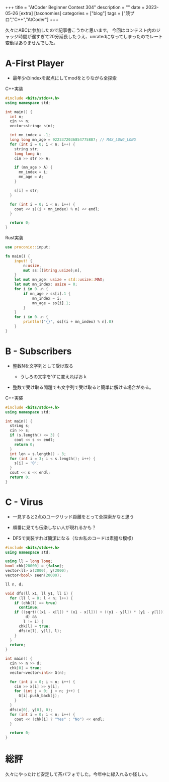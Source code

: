 +++
title = "AtCoder Beginner Contest 304"
description = ""
date = 2023-05-26
[extra]
[taxonomies]
categories = ["blog"]
tags = ["競プロ","C++","AtCoder"]
+++

久々にABCに参加したので記事書こうかと思います。
今回はコンテスト内のジャッジ時間が遅すぎて20分延長したうえ、unratedになってしまったのでレート変動はありませんでした。

# A-First Player
- 最年少のindexを起点にしてmodをとりながら全探索

C++実装
```C++
#include <bits/stdc++.h>
using namespace std;

int main() {
  int n;
  cin >> n;
  vector<string> s(n);

  int mn_index = -1;
  long long mn_age = 9223372036854775807; // MAX_LONG_LONG
  for (int i = 0; i < n; i++) {
    string str;
    long long A;
    cin >> str >> A;

    if (mn_age > A) {
      mn_index = i;
      mn_age = A;
    }

    s[i] = str;
  }

  for (int i = 0; i < n; i++) {
    cout << s[(i + mn_index) % n] << endl;
  }

  return 0;
}
```

Rust実装
```rs
use proconio::input;

fn main() {
    input! {
        n:usize,
        mut ss:[(String,usize);n],
    }
    let mut mn_age: usize = std::usize::MAX;
    let mut mn_index: usize = 0;
    for i in 0..n {
        if mn_age > ss[i].1 {
            mn_index = i;
            mn_age = ss[i].1;
        }
    }
    for i in 0..n {
        println!("{}", ss[(i + mn_index) % n].0)
    }
}
```

# B - Subscribers

- 整数Nを文字列として受け取る
    - うしろの文字を'0'に変えればおｋ

- 整数で受け取る問題でも文字列で受け取ると簡単に解ける場合がある。

C++実装
```c++
#include <bits/stdc++.h>
using namespace std;

int main() {
  string s;
  cin >> s;
  if (s.length() <= 3) {
    cout << s << endl;
    return 0;
  }
  int len = s.length() - 3;
  for (int i = 3; i < s.length(); i++) {
    s[i] = '0';
  }
  cout << s << endl;
  return 0;
}
```

# C - Virus

- 一見すると2点のユークリッド距離をとって全探索かなと思う

- 順番に見ても伝染しない人が現れるかも？

- DFSで実装すれば簡潔になる（なお私のコードは素麺な模様）

```c++
#include <bits/stdc++.h>
using namespace std;

using ll = long long;
bool chk[20000] = {false};
vector<ll> x(2000), y(2000);
vector<bool> seen(20000);

ll n, d;

void dfs(ll x1, ll y1, ll i) {
  for (ll l = 0; l < n; l++) {
    if (chk[l] == true)
      continue;
    if ((sqrt(((x1 - x[l]) * (x1 - x[l])) + ((y1 - y[l]) * (y1 - y[l]))) <=
         d) &&
        l != i) {
      chk[l] = true;
      dfs(x[l], y[l], l);
    }
  }
  return;
}

int main() {
  cin >> n >> d;
  chk[0] = true;
  vector<vector<int>> G(n);

  for (int i = 0; i < n; i++) {
    cin >> x[i] >> y[i];
    for (int j = 0; j < n; j++) {
      G[i].push_back(j);
    }
  }
  dfs(x[0], y[0], 0);
  for (int i = 0; i < n; i++) {
    cout << (chk[i] ? "Yes" : "No") << endl;
  }

  return 0;
}
```

# 総評
久々にやったけど安定して茶パフォでした。今年中に緑入れるか怪しい。